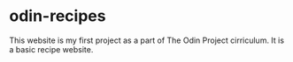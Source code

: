 # odin-recipes

This website is my first project as a part of The Odin Project cirriculum. It is a basic recipe website.
